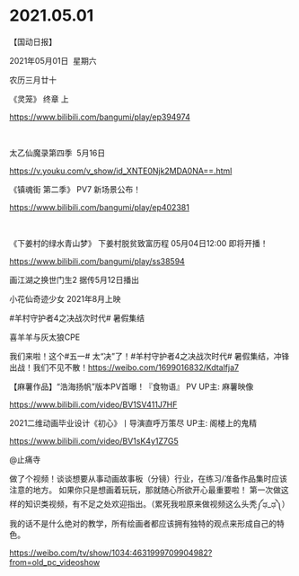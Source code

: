 ﻿#  2021.05.01


【国动日报】


2021年05月01日  星期六


农历三月廿十


《灵笼》 终章 上

https://www.bilibili.com/bangumi/play/ep394974

 





太乙仙魔录第四季  5月16日


https://v.youku.com/v_show/id_XNTE0Njk2MDA0NA==.html





《镇魂街 第二季》 PV7 新场景公布！

https://www.bilibili.com/bangumi/play/ep402381

 


《下姜村的绿水青山梦》 下姜村脱贫致富历程 05月04日12:00 即将开播！

https://www.bilibili.com/bangumi/play/ss38594




画江湖之换世门生2 据传5月12日播出







小花仙奇迹少女 2021年8月上映





#羊村守护者4之决战次时代# 暑假集结

喜羊羊与灰太狼CPE                    


我们来啦！这个#五一# 太“决”了！#羊村守护者4之决战次时代# 暑假集结，冲锋出战！我们不见不散！https://weibo.com/1699016832/Kdtalfja7




【麻薯作品】“浩海扬帆”版本PV首曝！『食物语』 PV UP主: 麻薯映像

https://www.bilibili.com/video/BV1SV411J7HF




2021二维动画毕业设计《初心》丨导演直呼万策尽 UP主: 阁楼上的鬼精

https://www.bilibili.com/video/BV1sK4y1Z7G5

@止痛寺    


做了个视频！谈谈想要从事动画故事板（分镜）行业，在练习/准备作品集时应该注意的地方。
如果你只是想画着玩玩，那就随心所欲开心最重要啦！
第一次做这样的知识类视频，有不足之处欢迎指出。（累死我啦原来做视频这么头秃༼ಢ_ಢ༽）
我的话不是什么绝对的教学，所有绘画者都应该拥有独特的观点来形成自己的特色。

https://weibo.com/tv/show/1034:4631999709904982?from=old_pc_videoshow





